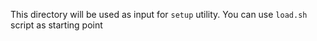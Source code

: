 This directory will be used as input for `setup` utility.
You can use `load.sh` script as starting point
